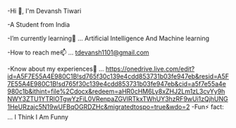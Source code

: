  -Hi 👋, I'm Devansh Tiwari
 
 -A Student from India 
 
 -I’m currently learning🌱 ... Artificial Intelligence And Machine learning
 
 -How to reach me📫 ... tdevansh1101@gmail.com

 -Know about my experiences📄 ... https://onedrive.live.com/edit?id=A5F7E55A4E980C1B!sd765f30c139e4cdd853731b03fe947eb&resid=A5F7E55A4E980C1B!sd765f30c139e4cdd853731b03fe947eb&cid=a5f7e55a4e980c1b&ithint=file%2Cdocx&redeem=aHR0cHM6Ly8xZHJ2Lm1zL3cvYy9hNWY3ZTU1YTRlOTgwYzFiL0VRenpaZGVlRTkxTWhUY3hzRF9wUi1zQjhUNG1HeURzajc5N19wUFBqOGRDZHc&migratedtospo=true&wdo=2
-Fun⚡ fact: ... I Think I Am Funny

<!---
dveloper11/dveloper11 is a ✨ special ✨ repository because its `README.md` (this file) appears on your GitHub profile.
You can click the Preview link to take a look at your changes.
--->
